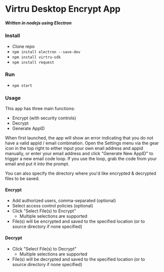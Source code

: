 # Virtru Desktop Encrypt App

##### Written in nodejs using Electron

### Install
* Clone repo
* `npm install electron --save-dev`
* `npm install virtru-sdk`
* `npm install request`

### Run
* `npm start`

### Usage
This app has three main functions:
* Encrypt (with security controls)
* Decrypt
* Generate AppID

When first launched, the app will show an error indicating that you do not have a valid appid / email combination.  Open the Settings menu via the gear icon in the top right to either input your own enail address and appid manually, or enter your email address and click "Generate New AppID" to trigger a new email code loop.  If you use the loop, grab the code from your email and put it into the prompt.

You can also specify the directory where you'd like encrypted & decrypted files to be saved.

#### Encrypt
* Add authorized users, comma-separated (optional)
* Select access control policies (optional)
* Click "Select File(s) to Encrypt"
  * Multiple selections are supported
* File(s) will be encrypted and saved to the specified location (or to source directory if none specified)

#### Decrypt
* Click "Select File(s) to Decrypt"
  * Multiple selections are supported
* File(s) will be decrypted and saved to the specified location (or to source directory if none specified)
